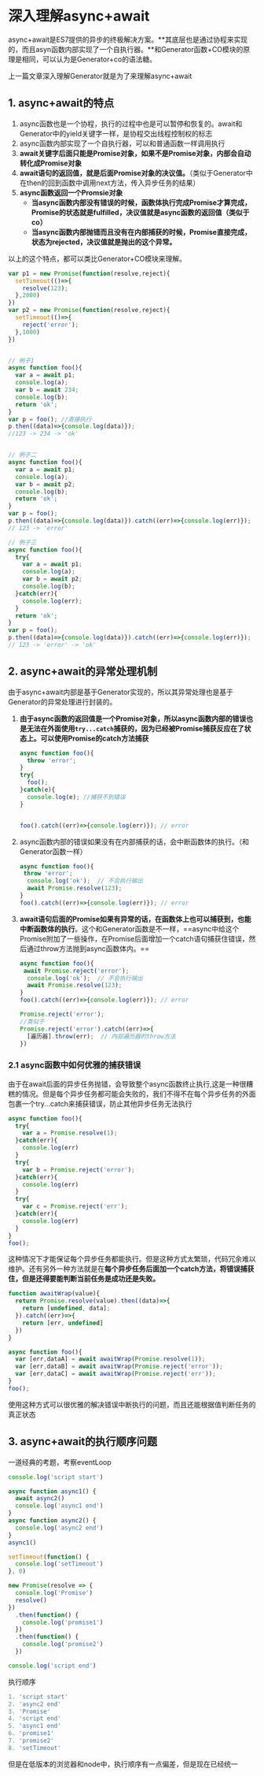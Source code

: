 # 深入理解async+await

async+await是ES7提供的异步的终极解决方案。**其底层也是通过协程来实现的，而且asyn函数内部实现了一个自执行器。**和Generator函数+CO模块的原理是相同，可以认为是Generator+co的语法糖。

上一篇文章深入理解Generator就是为了来理解async+await

## 1. async+await的特点

1. async函数也是一个协程，执行的过程中也是可以暂停和恢复的。await和Generator中的yield关键字一样，是协程交出线程控制权的标志
2. async函数内部实现了一个自执行器，可以和普通函数一样调用执行
3. **await关键字后面只能是Promise对象，如果不是Promise对象，内部会自动转化成Promise对象**
4. **await语句的返回值，就是后面Promise对象的决议值。**（类似于Generator中在then的回到函数中调用next方法，传入异步任务的结果）
5. **async函数返回一个Promsie对象**
   - **当async函数内部没有错误的时候，函数体执行完成Promise才算完成，Promise的状态就是fulfilled，决议值就是async函数的返回值（类似于co）**
   - **当async函数内部抛错而且没有在内部捕获的时候，Promise直接完成，状态为rejected，决议值就是抛出的这个异常。**

以上的这个特点，都可以类比Generator+CO模块来理解。

```js
var p1 = new Promise(function(resolve,reject){
  setTimeout(()=>{
    resolve(123);
  },2000)
})
var p2 = new Promise(function(resolve,reject){
  setTimeout(()=>{
    reject('error');
  },1000)
})


// 例子1
async function foo(){
  var a = await p1;
  console.log(a);
  var b = await 234;
  console.log(b);
  return 'ok';
}
var p = foo(); //直接执行
p.then((data)=>{console.log(data)});
//123 -> 234 -> 'ok'


// 例子二
async function foo(){
  var a = await p1;
  console.log(a);
  var b = await p2;
  console.log(b);
  return 'ok';
}
var p = foo(); 
p.then((data)=>{console.log(data)}).catch((err)=>{console.log(err)});
// 123 -> 'error'

// 例子三
async function foo(){
  try{
    var a = await p1;
  	console.log(a);
  	var b = await p2;
  	console.log(b);
  }catch(err){
    console.log(err);
  }
  return 'ok';
}
var p = foo(); 
p.then((data)=>{console.log(data)}).catch((err)=>{console.log(err)});
// 123 -> 'error' -> 'ok'
```

## 2. async+await的异常处理机制

由于async+await内部是基于Generator实现的，所以其异常处理也是基于Generator的异常处理进行封装的。

1. **由于async函数的返回值是一个Promise对象，所以async函数内部的错误也是无法在外面使用`try...catch`捕获的，因为已经被Promise捕获反应在了状态上。可以使用Promise的catch方法捕获**

   ```js
   async function foo(){
     throw 'error';
   }
   try{
     foo();
   }catch(e){
     console.log(e); //捕获不到错误
   }
   
   
   foo().catch((err)=>{console.log(err)}); // error
   ```

2. async函数内部的错误如果没有在内部捕获的话，会中断函数体的执行。（和Generator函数一样）

   ```js
   async function foo(){
   	throw 'error';
     console.log('ok');  // 不会执行输出
     await Promise.resolve(123);
   }
   foo().catch((err)=>{console.log(err)}); // error
   ```

3. **await语句后面的Promise如果有异常的话，在函数体上也可以捕获到，也能中断函数体的执行**。这个和Generator函数是不一样，==async中给这个Promise附加了一些操作，在Promise后面增加一个catch语句捕获住错误，然后通过throw方法抛到async函数体内。==

   ```js
   async function foo(){
   	await Promise.reject('error');
     console.log('ok');  // 不会执行输出
     await Promise.resolve(123);
   }
   foo().catch((err)=>{console.log(err)}); // error
   
   Promise.reject('error');
   //类似于
   Promise.reject('error').catch((err)=>{
     [遍历器].throw(err);  // 内部遍历器的throw方法
   })
   ```

### 2.1 async函数中如何优雅的捕获错误

由于在await后面的异步任务抛错，会导致整个async函数终止执行,这是一种很糟糕的情况。但是每个异步任务都可能会失败的，我们不得不在每个异步任务的外面包裹一个try...catch来捕获错误，防止其他异步任务无法执行

```js
async function foo(){
  try{
    var a = Promise.resolve(1);
  }catch(err){
    console.log(err)
  }
  try{
    var b = Promise.reject('error');
  }catch(err){
    console.log(err)
  }
  try{
    var c = Promise.reject('err');
  }catch(err){
    console.log(err)
  }
}
foo();
```

这种情况下才能保证每个异步任务都能执行。但是这种方式太繁琐，代码冗余难以维护。还有另外一种方法就是在**每个异步任务后面加一个catch方法，将错误捕获住，但是还得要能判断当前任务是成功还是失败。**

```js
function awaitWrap(value){
  return Promise.resolve(value).then((data)=>{
    return [undefined, data];
  }).catch((err)=>{
    return [err, undefined]
  })
}

async function foo(){
  var [err,dataA] = await awaitWrap(Promise.resolve(1));
  var [err,dataB] = await awaitWrap(Promise.reject('error'));
  var [err,dataC] = await awaitWrap(Promise.reject('err'));
}
foo();
```

使用这种方式可以很优雅的解决错误中断执行的问题，而且还能根据值判断任务的真正状态

## 3. async+await的执行顺序问题

一道经典的考题，考察eventLoop

```js
console.log('script start')

async function async1() {
  await async2()
  console.log('async1 end')
}
async function async2() {
  console.log('async2 end')
}
async1()

setTimeout(function() {
  console.log('setTimeout')
}, 0)

new Promise(resolve => {
  console.log('Promise')
  resolve()
})
  .then(function() {
    console.log('promise1')
  })
  .then(function() {
    console.log('promise2')
  })

console.log('script end')
```

执行顺序

```js
1. 'script start'
2. 'async2 end'
3. 'Promise'
4. 'script end'
5. 'async1 end'
6. 'promise1'
7. 'promise2'
8. 'setTimeout'
```

但是在低版本的浏览器和node中，执行顺序有一点偏差，但是现在已经统一